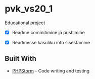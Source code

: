 # pvk_vs20_1
<p>Educational project</p>

- [x] Readme commitimine ja pushimine
- [x] Readmesse kasuliku info sisestamine



## Built With

* [PHPStorm](https://www.jetbrains.com/phpstorm/) - Code writing and testing